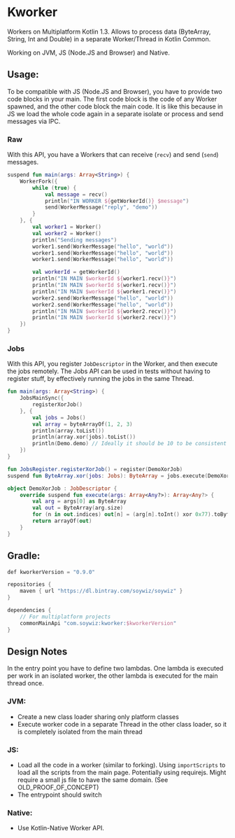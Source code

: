 # Kworker

Workers on Multiplatform Kotlin 1.3.
Allows to process data (ByteArray, String, Int and Double) in a separate Worker/Thread in Kotlin Common.

Working on JVM, JS (Node.JS and Browser) and Native.

## Usage:

To be compatible with JS (Node.JS and Browser), you have to provide two code blocks in your main.
The first code block is the code of any Worker spawned, and the other code block the main code.
It is like this because in JS we load the whole code again in a separate isolate or process and
send messages via IPC.

### Raw

With this API, you have a Workers that can receive (`recv`) and send (`send`) messages.

```kotlin
suspend fun main(args: Array<String>) {
    WorkerFork({
        while (true) {
            val message = recv()
            println("IN WORKER ${getWorkerId()} $message")
            send(WorkerMessage("reply", "demo"))
        }
    }, {
        val worker1 = Worker()
        val worker2 = Worker()
        println("Sending messages")
        worker1.send(WorkerMessage("hello", "world"))
        worker1.send(WorkerMessage("hello", "world"))
        worker1.send(WorkerMessage("hello", "world"))

        val workerId = getWorkerId()
        println("IN MAIN $workerId ${worker1.recv()}")
        println("IN MAIN $workerId ${worker1.recv()}")
        println("IN MAIN $workerId ${worker1.recv()}")
        worker2.send(WorkerMessage("hello", "world"))
        worker2.send(WorkerMessage("hello", "world"))
        println("IN MAIN $workerId ${worker2.recv()}")
        println("IN MAIN $workerId ${worker2.recv()}")
    })
}
```

### Jobs

With this API, you register `JobDescriptor` in the Worker, and then execute the jobs remotely.
The Jobs API can be used in tests without having to register stuff, by effectively running the jobs
in the same Thread. 

```kotlin
fun main(args: Array<String>) {
    JobsMainSync({
        registerXorJob()
    }, {
        val jobs = Jobs()
        val array = byteArrayOf(1, 2, 3)
        println(array.toList())
        println(array.xor(jobs).toList())
        println(Demo.demo) // Ideally it should be 10 to be consistent with JS!
    })
}

fun JobsRegister.registerXorJob() = register(DemoXorJob)
suspend fun ByteArray.xor(jobs: Jobs): ByteArray = jobs.execute(DemoXorJob, arrayOf(this))[0] as ByteArray

object DemoXorJob : JobDescriptor {
    override suspend fun execute(args: Array<Any?>): Array<Any?> {
        val arg = args[0] as ByteArray
        val out = ByteArray(arg.size)
        for (n in out.indices) out[n] = (arg[n].toInt() xor 0x77).toByte()
        return arrayOf(out)
    }
}
```

## Gradle:

```kotlin
def kworkerVersion = "0.9.0"

repositories {
    maven { url "https://dl.bintray.com/soywiz/soywiz" }
}

dependencies {
    // For multiplatform projects
    commonMainApi "com.soywiz:kworker:$kworkerVersion"
}
```

## Design Notes

In the entry point you have to define two lambdas. One lambda is executed per work in an isolated worker,
the other lambda is executed for the main thread once.

### JVM:
* Create a new class loader sharing only platform classes
* Execute worker code in a separate Thread in the other class loader, so it is completely isolated from the main thread

### JS:
* Load all the code in a worker (similar to forking). Using `importScripts` to load all the scripts from the main page.
  Potentially using requirejs. Might require a small js file to have the same domain. (See OLD_PROOF_OF_CONCEPT)
* The entrypoint should switch  
  
### Native:
* Use Kotlin-Native Worker API.